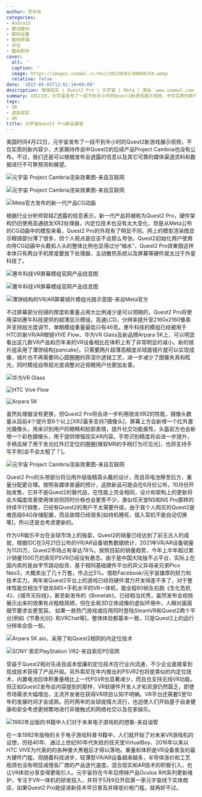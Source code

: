 ```yaml
---
author: 农步祥
categories:
- Android
- 移动数码
- 数码设备
- 数码终端
- 评论
- 数码附件
cover:
  alt: ''
  caption: ''
  image: https://images.soomal.cc/doc/20220503/00098258.webp
  relative: false
date: '2022-05-03T12:01:10+08:00'
description: 增强现实 | Quest2 Pro | 元宇宙 | Meta | 源自：www.soomal.com | 版权：原创 |  平均/总评分：10.00/50
summary: 4月22日，元宇宙发布了一段不到半小时的Quest2新游戏展示视频，不仅实质的新内容少，大家期待传说中Quest2的后续产品Project Cambria也没有公布。不过我们还是可以根据发布会透露的信息以及其它可靠的媒体渠道资料和数据进行预测和展望。
tags:
- VR
- 虚拟现实
- AR
title: 元宇宙Quest2 Pro新品展望
---
```


美国时间4月22日，元宇宙发布了一段不到半小时的Quest2新游戏展示视频，不仅实质的新内容少，大家期待传说中Quest2的后续产品Project Cambria也没有公布。不过，我们还是可以根据发布会透露的信息以及其它可靠的媒体渠道资料和数据进行不可靠预测和展望。



![元宇宙 Project Cambria渲染效果图-来自互联网](https://images.soomal.cc/doc/20220503/00098246_01.webp)



![元宇宙 Project Cambria渲染效果图-来自互联网](https://images.soomal.cc/doc/20220503/00098247_01.webp)



![Meta官方发布的新一代产品CG动画](https://images.soomal.cc/doc/20220503/00098254.webp)



根据行业分析师郭铭Z透露的信息表示，新一代产品将被称为Quest2 Pro，硬件架构仍旧使用高通骁龙XR2处理器，内定位技术也没有太大变化，但是从Meta公布的CG动画中的模型来看，Quest2 Pro的外观有了明显不同。网上的模型渲染图显示眼镜部分薄了很多，但个人观点是应该不会那么夸张，Quest2初始化用户使用向导CG动画中头戴和人头的整体比例也显得过分“缩水”，Quest2 Pro效果图这样本体只有两台手机厚度要放下处理器、主动散热系统以及屏幕等硬件就太过于外星科技了。



![惠牛科技VR屏幕模组官网产品信息图](https://images.soomal.cc/doc/20220503/00098251.webp)



![惠牛科技VR屏幕模组官网产品信息图](https://images.soomal.cc/doc/20220503/00098252.webp)



![薄饼结构的VR/AR屏幕镜片模组光路示意图-来自Meta官方](https://images.soomal.cc/doc/20220503/00098253.webp)



不过屏幕部分目镜的厚度和重量占用大比例减少是可以预期的，Quest2 Pro将使用深圳惠牛科技提供的超薄显示模组，高速LCD，分辨率提升至2160x2160像素并支持屈光度调节，单眼模组重量最低只有46克。惠牛科技的模组已经被用于HTC的新VR/AR眼镜VIVE Flow、华为VR Glass及新品牌Arpara 5K上，可以明显看出这几款VR产品和历年来的VR设备相比在体积上有了非常明显的减小。新的镜片组采用了薄饼结构[pancake]，只需要两片超薄高精度非球面镜片就可以实现成像，镜片也不再需要同心圆圈圈的菲涅尔透镜工艺，进一步减少了图像失真和眩光，同时模组自带屈光度调整对近视眼用户也更加友善。



![华为VR Glass](https://images.soomal.cc/doc/20220503/00098248_01.webp)



![HTC Vive Flow](https://images.soomal.cc/doc/20220503/00098249_01.webp)



![Arpara 5K](https://images.soomal.cc/doc/20220503/00098250.webp)



虽然处理器没有更换，但Quest2 Pro将会进一步利用骁龙XR2的性能，摄像头数量从目前4个提升至6个以上[XR2最多支持7摄像头]，屏幕上方会新增一个红外激光摄像头，用来识别用户的眼睛和脸部表情，提升社交功能属性，头盔前方也会新增一个彩色摄像头，用于提供增强现实AR内容。手势识别精度将会进一步提升，手柄去掉了用于发光红外灯定位的圈圈[微软MR的手柄灯为可见光]，也将支持手写手势[会不会太粗了？]。



![元宇宙 Project Cambria渲染效果图-来自互联网](https://images.soomal.cc/doc/20220503/00098259.webp)



Quest2 Pro的头带部分将沿用升级版精英头戴的设计，而且将电池移至后方，重量分配更合理。按照各媒体普遍的预计，这款新品可能会在6月份公布，10月份开始发售，它并不是Quest2的替代品，在性能上完全相同，设计和架构上的更新将会大幅度改善使用体验但同时价格也会更贵不少，类似任天堂NS和NS Pro那样的持续平行销售，已经有Quest2的用户不太需要升级，由于我个人购买的Quest2是难民级64G存储配置，而且故障已经很多[如待机睡死、插入耳机不能自动切换等]，所以还是会考虑更新的。



作为VR娱乐平台在全球市场上的独苗，Quest2的销量已经达到了前无古人的成就，根据IDC在3月21日公布的VR/AR设备销售数据统计，2021年VR/AR设备销量为1120万，Quest2市场占有率达78%。按照目前的销量趋势，今年上半年超过累计销量1500万的索尼PSVR已经没有悬念。由于是中国大陆独不占平台，实际上在国内卖的是由字节跳动投资、基于相同基础硬件平台的异父异母亲兄弟Pico Neo3，大概卖出了几十万套，市占比5%。借助Facebook/元宇宙雄厚的财力和技术实力，两年来Quest2平台上的游戏已经将硬件潜力开发得差不多了，对于整体性能仅相当于骁龙865+手机水平的VR一体机，能全程60帧左右跑《生化危机4》、《城市天际线》，甚至新发布的《Bonelab》，已经相当优秀，虽然发布会视频展示出来的效果有点粗糙简陋，但在全局3D立体成像的虚拟环境中，人眼对画面细节要求会更宽容。 如果一款热门游戏或应用同时登陆SteamVR和Quest2两个平台[例如《节奏光剑》和VRChat等]，整体体验都基本一致，只是Quest2上的运行分辨率会低一些。



![Arpara 5K aio，采用了和Quest2相同的内定位技术](https://images.soomal.cc/doc/20220503/00098257.webp)



![SONY 索尼PlayStation VR2-来自索尼PS官网](https://images.soomal.cc/doc/20220503/00098260.webp)



受益于Quest2相对先进且成本低廉的定位技术在行业内流通，不少企业直接拿到现成技术获得了产品升级。另外索尼在年内推出的PSVR2也将是类似的内定位技术，内置电池后体积重量相比上一代PSVR也显著减少，而且也支持无线VR功能。但正如Quest2发布会内容提到的那样，VR软硬件开发人才和资源仍然匮乏，即使市场需求大幅增加，主流开发者在获得VR项目认知不明确。VR平台还需要5至10年的发展时间才会成熟。历时两年的全球疫情大流行，也迫使人们开始基于自身健康和安全考虑更频繁地进行非接触式的网络社交以及在家娱乐。



![1982年出版的书籍中人们对于未来电子游戏机的想象-来自油管](https://images.soomal.cc/doc/20220503/00098256.webp)



在一本1982年版物的关于电子游戏科普书籍中，人们就开始了对未来VR游戏机的设想，历经40年、通过上世纪90年代失败的任天堂VirtualBoy、2016年以来以HTC VIVE为代表的的各种傻大黑粗后才得以落地。重量和体积是VR设备普及的最大硬件门槛，但随着科技进步，轻薄型VR/AR设备越来越多，半导体涨价和工艺瓶颈也没有明显减慢各厂商的产品迭代速度。混合现实和AR技术的积极引入，也让VR体验分享变得更吸引人。元宇宙将在今年后停掉产品Oculus Rift系列更新维护，专注于VR一体机的研发投入，并将于5月9日开启第一家元宇宙线下实体商店，如果Quest2 Pro能促进新技术早日普及并降低价格门槛，就再好不过。